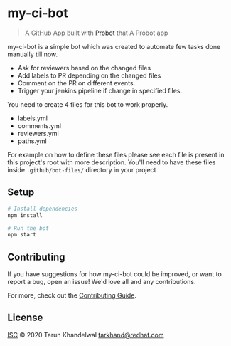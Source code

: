 # my-ci-bot

> A GitHub App built with [Probot](https://github.com/probot/probot) that A Probot app

my-ci-bot is a simple bot which was created to automate few tasks done manually till now.

* Ask for reviewers based on the changed files
* Add labels to PR depending on the changed files
* Comment on the PR on different events.
* Trigger your jenkins pipeline if change in specified files.

You need to create 4 files for this bot to work properly.

* labels.yml
* comments.yml
* reviewers.yml
* paths.yml

For example on how to define these files please see each file is present in this project's root with more description.
You'll need to have these files inside `.github/bot-files/` directory in your project

## Setup

```sh
# Install dependencies
npm install

# Run the bot
npm start
```

## Contributing

If you have suggestions for how my-ci-bot could be improved, or want to report a bug, open an issue! We'd love all and any contributions.

For more, check out the [Contributing Guide](CONTRIBUTING.md).

## License

[ISC](LICENSE) © 2020 Tarun Khandelwal <tarkhand@redhat.com>
